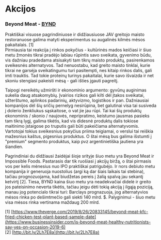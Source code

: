 # Akcijos

### Beyond Meat - [BYND](https://finviz.com/quote.ashx?t=BYND&ty=c&ta=1&p=d)

Praktiškai visuose pagrindiniuose ir didžiausiuose JAV greitojo maisto restoranuose galima matyti eksperimentus su augalinės kilmės mėsos pakaitalais. \[1\]  
Pirmiausia tai reakcija į rinkos pokyčius - kultūrinės mados keičiasi ir šiuo metu žmonės tikrai pradėjo labiau rūpintis savo sveikata, gyvenimo būdu, vis dažniau pradedama atsisakyti tam tikrų maisto produktų, pasirenkamos sveikesnės alternatyvos. Tad nenuostabu, kad greito maisto tinklai, kurie tikrai ne garsėja sveikatingumu turi pasitempti, nes kitaip rinkos dalis, gali imti trauktis. Tad tokie proteinų turinys pakaitalai, kurie savo išvaizda ir net skoniu stengiasi pakeisti mėsą - gali išties įgauti pagreitį.

Taipogi nereikėtų užmiršti ir ekonominio argumento: gyvūnų auginimas sukelia daug atsakomybių. Įvairios rizikos gali kilti dėl įtakos sveikatai, užterštumo, aplinkos padarinių, aktyvizmo, logistikos ir pan. Dažniausiai kompanijos dėl šių sričių pernelyg nesirūpina, bet galutinai visa tai susiveda į dolerio ženkliukus sąskaitose, o vat jie jau rūpi. Tai kai šių produktų ekonominis / skonio / naujovės, nepripratimo, keistumo jausmas pasieks tam tikrą lygį, galima tikėtis, kad vis didesnė produktų dalis tokiose maitinimo įstaigose po truputis gali būti pakeičiama alternatyvomis. Vartotojai tokius sveikesnius pokyčius priima teigiamai, o verslui tai reiškia mažesnius kaštus, pigesnius produktus. O štai mėsą bus galima išstumti į "premium" segmento produktus, kaip pvz argentinietiška jautiena yra šiandien.

Pagrindiniai du didžiausi žaidėjai šioje srityje šiuo metu yra Beyond Meat ir Impossible Foods. Pastarasis dar tik ruošiasi į akcijų biržą, o štai pirmasis vos per kelis mėnesius nuo IPO praktiškai patrigubėjo. Ir nors debiuto metu kompanija ir generuoja nuostolius \(argi ką dar šiais laikais tai stebina\), tačiau prognozuojama, kad biudžetas pereis į žalią spalvą jau sekantį ketvirtį \[2\]. Tiesa, BYND kaina šiuo metu yra neadekvačiai didelė ir greito jos pateisinimo neverta tikėtis, tačiau jeigu dėti tokią akciją į ilgąją poziciją, manau jog potencialo tikrai turi: Barclays prognazuoja, jog alternatyvios mėsos rinka po dešimtmečio gali siekti 140 mlrd. $. Palyginimui - šiuo metu visa mėsos rinka vertinama maždaug 200 mlrd.

\[1\] [https://www.theverge.com/2019/8/26/20833145/beyond-meat-kfc-fried-chicken-test-plant-based-sample-date](https://www.businessinsider.com/is-beyond-meat-healthy-nutritionists-say-yes-on-occasion-2019-6)  
\[2\] [http://bit.ly/2Lh7E8a](http://bit.ly/2Lh7E8a)

### 

